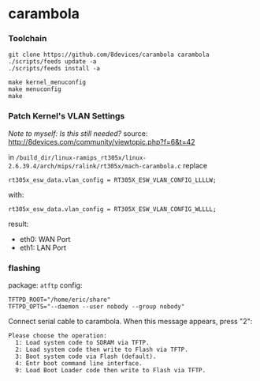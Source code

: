 carambola
=========

### Toolchain

    git clone https://github.com/8devices/carambola carambola
    ./scripts/feeds update -a
    ./scripts/feeds install -a

    make kernel_menuconfig
    make menuconfig
    make

### Patch Kernel's VLAN Settings

*Note to myself: Is this still needed?*
source: http://8devices.com/community/viewtopic.php?f=6&t=42

in `/build_dir/linux-ramips_rt305x/linux-2.6.39.4/arch/mips/ralink/rt305x/mach-carambola.c` replace

    rt305x_esw_data.vlan_config = RT305X_ESW_VLAN_CONFIG_LLLLW;

with:

  	rt305x_esw_data.vlan_config = RT305X_ESW_VLAN_CONFIG_WLLLL;

result:

* eth0: WAN Port 
* eth1: LAN Port

### flashing
package: `atftp`
config:

    TFTPD_ROOT="/home/eric/share"
    TFTPD_OPTS="--daemon --user nobody --group nobody"

Connect serial cable to carambola. When this message appears, press "2":

    Please choose the operation: 
      1: Load system code to SDRAM via TFTP. 
      2: Load system code then write to Flash via TFTP. 
      3: Boot system code via Flash (default).
      4: Entr boot command line interface.
      9: Load Boot Loader code then write to Flash via TFTP.
